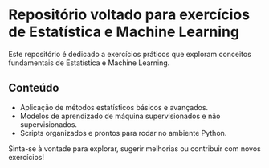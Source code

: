# Repositório voltado para exercícios de Estatística e Machine Learning

Este repositório é dedicado a exercícios práticos que exploram conceitos fundamentais de Estatística e Machine Learning.

## Conteúdo
- Aplicação de métodos estatísticos básicos e avançados.
- Modelos de aprendizado de máquina supervisionados e não supervisionados.
- Scripts organizados e prontos para rodar no ambiente Python.

Sinta-se à vontade para explorar, sugerir melhorias ou contribuir com novos exercícios!
```
